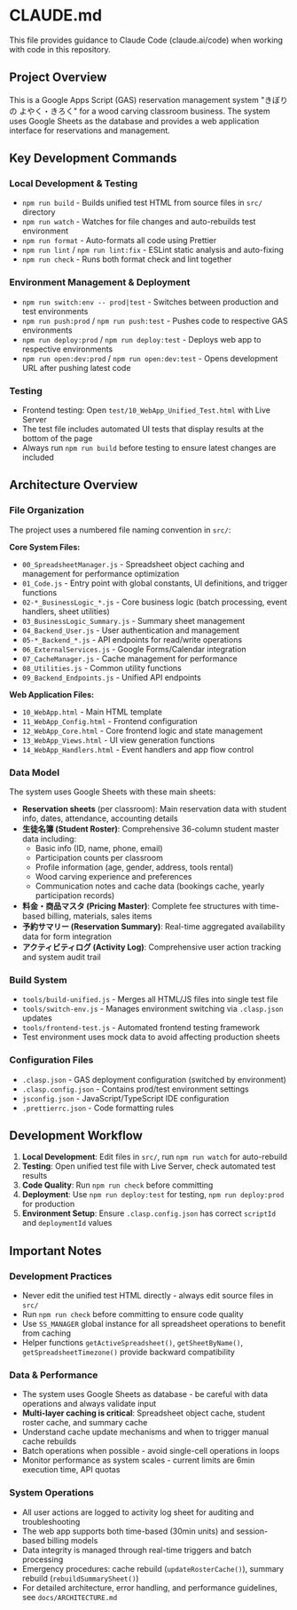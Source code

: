 # CLAUDE.md

This file provides guidance to Claude Code (claude.ai/code) when working with code in this repository.

## Project Overview

This is a Google Apps Script (GAS) reservation management system "きぼりの よやく・きろく" for a wood carving classroom business. The system uses Google Sheets as the database and provides a web application interface for reservations and management.

## Key Development Commands

### Local Development & Testing

- `npm run build` - Builds unified test HTML from source files in `src/` directory
- `npm run watch` - Watches for file changes and auto-rebuilds test environment
- `npm run format` - Auto-formats all code using Prettier
- `npm run lint` / `npm run lint:fix` - ESLint static analysis and auto-fixing
- `npm run check` - Runs both format check and lint together

### Environment Management & Deployment

- `npm run switch:env -- prod|test` - Switches between production and test environments
- `npm run push:prod` / `npm run push:test` - Pushes code to respective GAS environments
- `npm run deploy:prod` / `npm run deploy:test` - Deploys web app to respective environments
- `npm run open:dev:prod` / `npm run open:dev:test` - Opens development URL after pushing latest code

### Testing

- Frontend testing: Open `test/10_WebApp_Unified_Test.html` with Live Server
- The test file includes automated UI tests that display results at the bottom of the page
- Always run `npm run build` before testing to ensure latest changes are included

## Architecture Overview

### File Organization

The project uses a numbered file naming convention in `src/`:

**Core System Files:**

- `00_SpreadsheetManager.js` - Spreadsheet object caching and management for performance optimization
- `01_Code.js` - Entry point with global constants, UI definitions, and trigger functions
- `02-*_BusinessLogic_*.js` - Core business logic (batch processing, event handlers, sheet utilities)
- `03_BusinessLogic_Summary.js` - Summary sheet management
- `04_Backend_User.js` - User authentication and management
- `05-*_Backend_*.js` - API endpoints for read/write operations
- `06_ExternalServices.js` - Google Forms/Calendar integration
- `07_CacheManager.js` - Cache management for performance
- `08_Utilities.js` - Common utility functions
- `09_Backend_Endpoints.js` - Unified API endpoints

**Web Application Files:**

- `10_WebApp.html` - Main HTML template
- `11_WebApp_Config.html` - Frontend configuration
- `12_WebApp_Core.html` - Core frontend logic and state management
- `13_WebApp_Views.html` - UI view generation functions
- `14_WebApp_Handlers.html` - Event handlers and app flow control

### Data Model

The system uses Google Sheets with these main sheets:

- **Reservation sheets** (per classroom): Main reservation data with student info, dates, attendance, accounting details
- **生徒名簿 (Student Roster)**: Comprehensive 36-column student master data including:
  - Basic info (ID, name, phone, email)
  - Participation counts per classroom
  - Profile information (age, gender, address, tools rental)
  - Wood carving experience and preferences
  - Communication notes and cache data (bookings cache, yearly participation records)
- **料金・商品マスタ (Pricing Master)**: Complete fee structures with time-based billing, materials, sales items
- **予約サマリー (Reservation Summary)**: Real-time aggregated availability data for form integration
- **アクティビティログ (Activity Log)**: Comprehensive user action tracking and system audit trail

### Build System

- `tools/build-unified.js` - Merges all HTML/JS files into single test file
- `tools/switch-env.js` - Manages environment switching via `.clasp.json` updates
- `tools/frontend-test.js` - Automated frontend testing framework
- Test environment uses mock data to avoid affecting production sheets

### Configuration Files

- `.clasp.json` - GAS deployment configuration (switched by environment)
- `.clasp.config.json` - Contains prod/test environment settings
- `jsconfig.json` - JavaScript/TypeScript IDE configuration
- `.prettierrc.json` - Code formatting rules

## Development Workflow

1. **Local Development**: Edit files in `src/`, run `npm run watch` for auto-rebuild
2. **Testing**: Open unified test file with Live Server, check automated test results
3. **Code Quality**: Run `npm run check` before committing
4. **Deployment**: Use `npm run deploy:test` for testing, `npm run deploy:prod` for production
5. **Environment Setup**: Ensure `.clasp.config.json` has correct `scriptId` and `deploymentId` values

## Important Notes

### Development Practices
- Never edit the unified test HTML directly - always edit source files in `src/`
- Run `npm run check` before committing to ensure code quality
- Use `SS_MANAGER` global instance for all spreadsheet operations to benefit from caching
- Helper functions `getActiveSpreadsheet()`, `getSheetByName()`, `getSpreadsheetTimezone()` provide backward compatibility

### Data & Performance
- The system uses Google Sheets as database - be careful with data operations and always validate input
- **Multi-layer caching is critical**: Spreadsheet object cache, student roster cache, and summary cache
- Understand cache update mechanisms and when to trigger manual cache rebuilds
- Batch operations when possible - avoid single-cell operations in loops
- Monitor performance as system scales - current limits are 6min execution time, API quotas

### System Operations
- All user actions are logged to activity log sheet for auditing and troubleshooting
- The web app supports both time-based (30min units) and session-based billing models
- Data integrity is managed through real-time triggers and batch processing
- Emergency procedures: cache rebuild (`updateRosterCache()`), summary rebuild (`rebuildSummarySheet()`)
- For detailed architecture, error handling, and performance guidelines, see `docs/ARCHITECTURE.md`

